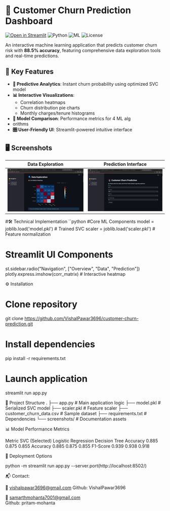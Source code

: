 
# 🚀 Customer Churn Prediction Dashboard

[![Open in Streamlit](https://static.streamlit.io/badges/streamlit_badge_black_white.svg)](https://your-app.streamlit.app)
![Python](https://img.shields.io/badge/Python-3.9+-blue.svg)
![ML](https://img.shields.io/badge/Machine_Learning-SVC_88.5%25-orange.svg)
![License](https://img.shields.io/badge/License-MIT-green.svg)

An interactive machine learning application that predicts customer churn risk with **88.5% accuracy**, featuring comprehensive data exploration tools and real-time predictions.

## 🌟 Key Features
- **🔮 Predictive Analytics**: Instant churn probability using optimized SVC model
- **📊 Interactive Visualizations**: 
  - Correlation heatmaps
  - Churn distribution pie charts
  - Monthly charges/tenure histograms
- **📝 Model Comparison**: Performance metrics for 4 ML alg
- orithms
- **🎛️ User-Friendly UI**: Streamlit-powered intuitive interface

## 🖥️ Screenshots
| Data Exploration | Prediction Interface |
|------------------|----------------------|
| <img src="Screenshot (46).png" width="400"> | <img src="Screenshot (49).png" width="400"> |

#🛠️ Technical Implementation
``python
#Core ML Components
model = joblib.load('model.pkl')  # Trained SVC
scaler = joblib.load('scaler.pkl')  # Feature normalization

# Streamlit UI Components
st.sidebar.radio("Navigation", ["Overview", "Data", "Prediction"])
plotly.express.imshow(corr_matrix)  # Interactive heatmap

⚙️ Installation

# Clone repository
git clone https://github.com/VishalPawar3696/customer-churn-prediction.git

# Install dependencies
pip install -r requirements.txt

# Launch application
streamlit run app.py

📂 Project Structure
.
├── app.py                  # Main application logic
├── model.pkl               # Serialized SVC model
├── scaler.pkl              # Feature scaler
├── customer_churn_data.csv  # Sample dataset
├── requirements.txt        # Dependencies
└── screenshots/            # Documentation assets

📊 Model Performance Metrics


Metric	  SVC (Selected)	Logistic Regression	Decision Tree
Accuracy	0.885	          0.875	               0.855
Accuracy	0.885	          0.875	               0.855
F1-Score	0.939         	0.938	                0.918

🚀 Deployment Options

python -m streamlit run app.py --server.port(http://localhost:8502/)


📬 Contact:


 📧 vishalpawar3696@gmail.com
 Github: VishalPawar3696  

📧 samarthmohanta7001@gmail.com  
Github: pritam-mohanta
 
 












